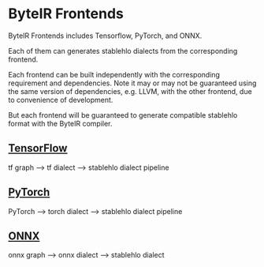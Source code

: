 # ByteIR Frontends 

ByteIR Frontends includes Tensorflow, PyTorch, and ONNX.

Each of them can generates stablehlo dialects from the corresponding frontend.

Each frontend can be built independently with the corresponding requirement and dependencies. 
Note it may or may not be guaranteed using the same version of dependencies, e.g. LLVM, with the other frontend, due to convenience of development.

But each frontend will be guaranteed to generate compatible stablehlo format with the ByteIR compiler.

## [TensorFlow](tf-frontend/README.md)
tf graph --> tf dialect --> stablehlo dialect pipeline

## [PyTorch](torch-frontend/README.md)
PyTorch --> torch dialect --> stablehlo dialect pipeline

## [ONNX](onnx-frontend/README.md)
onnx graph --> onnx dialect --> stablehlo dialect




